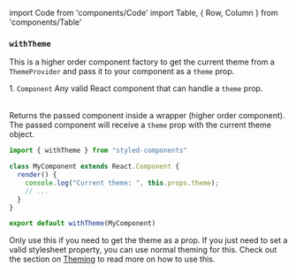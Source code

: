 import Code from 'components/Code'
import Table, { Row, Column } from 'components/Table'

### `withTheme`

This is a higher order component factory to get the current theme from a `ThemeProvider` and
pass it to your component as a `theme` prop.

  <Table head={['Arguments', 'Description']}>
    <Row>
      <Column>
        1. <Code>Component</Code>
      </Column>
      <Column>
        Any valid React component that can handle a <Code>theme</Code> prop.
      </Column>
    </Row>
  </Table>

Returns the passed component inside a wrapper (higher order component).
The passed component will receive a `theme` prop with the current theme object.

```jsx
import { withTheme } from "styled-components"

class MyComponent extends React.Component {
  render() {
    console.log("Current theme: ", this.props.theme);
    // ...
  }
}

export default withTheme(MyComponent)
```

Only use this if you need to get the theme as a prop.
If you just need to set a valid stylesheet property, you can use normal theming for this.
Check out the section on [Theming](/docs/advanced#theming") to read more on how to use this.
